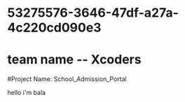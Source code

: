 # 53275576-3646-47df-a27a-4c220cd090e3

# team name -- Xcoders


#Project Name: School_Admission_Portal

hello i'm bala


